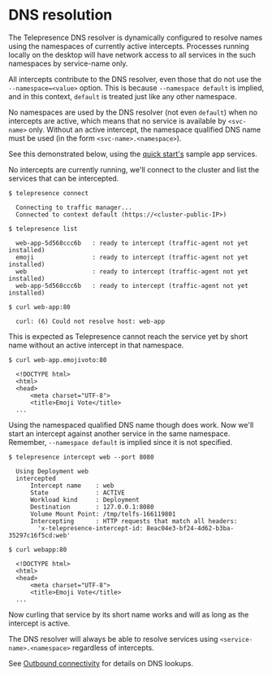 # DNS resolution

The Telepresence DNS resolver is dynamically configured to resolve names using the namespaces of currently active intercepts. Processes running locally on the desktop will have network access to all services in the such namespaces by service-name only.

All intercepts contribute to the DNS resolver, even those that do not use the `--namespace=<value>` option. This is because `--namespace default` is implied, and in this context, `default` is treated just like any other namespace.

No namespaces are used by the DNS resolver (not even `default`) when no intercepts are active, which means that no service is available by `<svc-name>` only. Without an active intercept, the namespace qualified DNS name must be used (in the form `<svc-name>.<namespace>`).

See this demonstrated below, using the [quick start's](../../quick-start/) sample app services.

No intercepts are currently running, we'll connect to the cluster and list the services that can be intercepted.

```
$ telepresence connect

  Connecting to traffic manager...
  Connected to context default (https://<cluster-public-IP>)

$ telepresence list

  web-app-5d568ccc6b   : ready to intercept (traffic-agent not yet installed)
  emoji                : ready to intercept (traffic-agent not yet installed)
  web                  : ready to intercept (traffic-agent not yet installed)
  web-app-5d568ccc6b   : ready to intercept (traffic-agent not yet installed)

$ curl web-app:80

  curl: (6) Could not resolve host: web-app

```

This is expected as Telepresence cannot reach the service yet by short name without an active intercept in that namespace.

```
$ curl web-app.emojivoto:80

  <!DOCTYPE html>
  <html>
  <head>
      <meta charset="UTF-8">
      <title>Emoji Vote</title>
  ...
```

Using the namespaced qualified DNS name though does work.
Now we'll start an intercept against another service in the same namespace. Remember, `--namespace default` is implied since it is not specified.

```
$ telepresence intercept web --port 8080

  Using Deployment web
  intercepted
      Intercept name    : web
      State             : ACTIVE
      Workload kind     : Deployment
      Destination       : 127.0.0.1:8080
      Volume Mount Point: /tmp/telfs-166119801
      Intercepting      : HTTP requests that match all headers:
        'x-telepresence-intercept-id: 8eac04e3-bf24-4d62-b3ba-35297c16f5cd:web'

$ curl webapp:80

  <!DOCTYPE html>
  <html>
  <head>
      <meta charset="UTF-8">
      <title>Emoji Vote</title>
  ...
```

Now curling that service by its short name works and will as long as the intercept is active.

The DNS resolver will always be able to resolve services using `<service-name>.<namespace>` regardless of intercepts.

See [Outbound connectivity](../routing/#dns-resolution) for details on DNS lookups.

